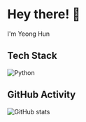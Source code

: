 <!-- 프로필 소개 -->
# Hey there! 👋
I'm Yeong Hun

<!-- 기술 스택 -->
## Tech Stack
![Python](https://img.shields.io/badge/Python-3776AB?style=flat-square&logo=python&logoColor=white)


<!-- GitHub 활동 -->
## GitHub Activity
![GitHub stats](https://github-readme-stats.vercel.app/api?username=syhuni&show_icons=true&theme=radical)
